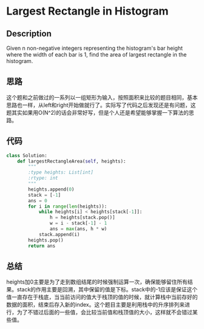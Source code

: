 # Largest Rectangle in Histogram

## Description

Given n non-negative integers representing the histogram's bar height where the width of each bar is 1, find the area of largest rectangle in the histogram.

## 思路

这个题和之前做过的一系列以一组矩形为输入，按照面积来比较的题目相同，基本思路也一样，从left和right开始做就行了。实际写了代码之后发现还是有问题，这题其实如果用O(N^2)的话会非常好写，但是个人还是希望能够掌握一下算法的思路。

## 代码

``` python
class Solution:
    def largestRectangleArea(self, heights):
        """
        :type heights: List[int]
        :rtype: int
        """
        heights.append(0)
        stack = [-1]
        ans = 0
        for i in range(len(heights)):
            while heights[i] < heights[stack[-1]]:
                h = heights[stack.pop()]
                w = i - stack[-1] - 1
                ans = max(ans, h * w)
            stack.append(i)
        heights.pop()
        return ans
```

## 总结

heights加0主要是为了走到数组结尾的时候强制运算一次，确保能够留住所有结果。stack的作用主要是回溯，其中保留的值是下标。stack中的-1应该是保证这个值一直存在于栈底，当当前访问的值大于栈顶的值的时候，就计算栈中当前存好的数据的面积，结束后存入新的index。这个题目主要是利用栈中的升序排列来进行，为了不错过后面的一些值，会比较当前值和栈顶值的大小，这样就不会错过某些值。